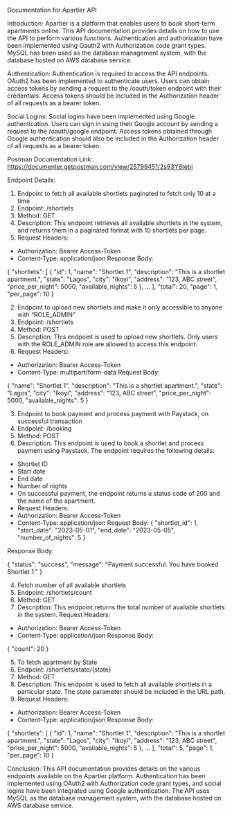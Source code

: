 Documentation for Apartier API

Introduction:
Apartier is a platform that enables users to book short-term apartments online. This API documentation provides details on how to use the API to perform various functions. Authentication and authorization have been implemented using Oauth2 with Authorization code grant types. MySQL has been used as the database management system, with the database hosted on AWS database service.

Authentication:
Authentication is required to access the API endpoints. OAuth2 has been implemented to authenticate users. Users can obtain access tokens by sending a request to the /oauth/token endpoint with their credentials. Access tokens should be included in the Authorization header of all requests as a bearer token.

Social Logins:
Social logins have been implemented using Google authentication. Users can sign in using their Google account by sending a request to the /oauth/google endpoint. Access tokens obtained through Google authentication should also be included in the Authorization header of all requests as a bearer token.

Postman Documentation Link:  https://documenter.getpostman.com/view/25799451/2s93Y6tebi

Endpoint Details:
1. Endpoint to fetch all available shortlets paginated to fetch only 10 at a time
2. Endpoint: /shortlets
3. Method: GET
4. Description: This endpoint retrieves all available shortlets in the system, and returns them in a paginated format with 10 shortlets per page.
5. Request Headers:
* Authorization: Bearer Access-Token
* Content-Type: application/json
Response Body:

{
    "shortlets": [
        {
            "id": 1,
            "name": "Shortlet 1",
            "description": "This is a shortlet apartment.",
            "state": "Lagos",
            "city": "Ikoyi",
            "address": "123, ABC street",
            "price_per_night": 5000,
            "available_nights": 5
        },
        ...
    ],
    "total": 20,
    "page": 1,
    "per_page": 10
}


2. Endpoint to upload new shortlets and make it only accessible to anyone with “ROLE_ADMIN”
3. Endpoint: /shortlets
4. Method: POST
5. Description: This endpoint is used to upload new shortlets. Only users with the ROLE_ADMIN role are allowed to access this endpoint.
6. Request Headers:
* Authorization: Bearer Access-Token
* Content-Type: multipart/form-data
Request Body:

{
    "name": "Shortlet 1",
    "description": "This is a shortlet apartment.",
    "state": "Lagos",
    "city": "Ikoyi",
    "address": "123, ABC street",
    "price_per_night": 5000,
    "available_nights": 5
}

3. Endpoint to book payment and process payment with Paystack, on successful transaction
4. Endpoint: /booking
5. Method: POST
6. Description: This endpoint is used to book a shortlet and process payment using Paystack. The endpoint requires the following details:
* Shortlet ID
* Start date
* End date
* Number of nights
* On successful payment, the endpoint returns a status code of 200 and the name of the apartment.
* Request Headers:
* Authorization: Bearer Access-Token
* Content-Type: application/json
Request Body:
{
    "shortlet_id": 1,
    "start_date": "2023-05-01",
    "end_date": "2023-05-05",
    "number_of_nights": 5
}

Response Body:

{
    "status": "success",
    "message": "Payment successful. You have booked Shortlet 1."
}


4. Fetch number of all available shortlets
5. Endpoint: /shortlets/count
6. Method: GET
7. Description: This endpoint returns the total number of available shortlets in the system.
Request Headers:
* Authorization: Bearer Access-Token
* Content-Type: application/json
Response Body:

{
    "count": 20
}

5. To fetch apartment by State
6. Endpoint: /shortlets/state/{state}
7. Method: GET
8. Description: This endpoint is used to fetch all available shortlets in a particular state. The state parameter should be included in the URL path.
9. Request Headers:
* Authorization: Bearer Access-Token
* Content-Type: application/json
Response Body:


{
    "shortlets": [
        {
            "id": 1,
            "name": "Shortlet 1",
            "description": "This is a shortlet apartment.",
            "state": "Lagos",
            "city": "Ikoyi",
            "address": "123, ABC street",
            "price_per_night": 5000,
            "available_nights": 5
        },
        ...
    ],
    "total": 5,
    "page": 1,
    "per_page": 10
}


Conclusion:
This API documentation provides details on the various endpoints available on the Apartier platform. Authentication has been implemented using OAuth2 with Authorization code grant types, and social logins have been integrated using Google authentication. The API uses MySQL as the database management system, with the database hosted on AWS database service.



